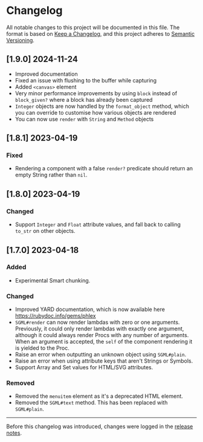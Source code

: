 # Changelog

All notable changes to this project will be documented in this file. The format is based on [Keep a Changelog](https://keepachangelog.com/en/1.0.0/), and this project adheres to [Semantic Versioning](https://semver.org/spec/v2.0.0.html).

## [1.9.0] 2024-11-24

- Improved documentation
- Fixed an issue with flushing to the buffer while capturing
- Added `<canvas>` element
- Very minor performance improvements by using `block` instead of `block_given?` where a block has already been captured
- `Integer` objects are now handled by the `format_object` method, which you can override to customise how various objects are rendered
- You can now use `render` with `String` and `Method` objects

## [1.8.1] 2023-04-19

### Fixed

- Rendering a component with a false `render?` predicate should return an empty String rather than `nil`.

## [1.8.0] 2023-04-19

### Changed

- Support `Integer` and `Float` attribute values, and fall back to calling `to_str` on other objects.

## [1.7.0] 2023-04-18

### Added

- Experimental Smart chunking.

### Changed

- Improved YARD documentation, which is now available here https://rubydoc.info/gems/phlex
- `SGML#render` can now render lambdas with zero or one arguments. Previously, it could only render lambdas with exactly one argument, although it could always render Procs with any number of arguments. When an argument is accepted, the `self` of the component rendering it is yielded to the Proc.
- Raise an error when outputting an unknown object using `SGML#plain`.
- Raise an error when using attribute keys that aren't Strings or Symbols.
- Support Array and Set values for HTML/SVG attributes.

### Removed

- Removed the `menuitem` element as it's a deprecated HTML element.
- Removed the `SGML#text` method. This has been replaced with `SGML#plain`.

***

Before this changelog was introduced, changes were logged in the [release notes](https://github.com/phlex-ruby/phlex/releases).
